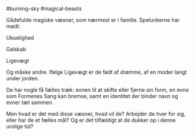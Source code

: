 #burning-sky #magical-beasts

Gådefulde magiske væsner, som nærmest er i familie. Spelunkerne har mødt:

Ukuelighed

Galskab

Ligevægt

Og måske andre. Ifølge Ligevægt er de født af drømme, af en moder langt under jorden.

De har nogle få fælles træk: evnen til at skifte eller fjerne sin form, en evne som Formenes Sang kan bremse, samt en identitet der binder navn og evner tæt sammen. 

Men hvad er det med disse væsner, hvad vil de? Arbejder de hver for sig, eller har de et fælles mål? Og er det tilfældigt at de dukker op i denne urolige tid?
